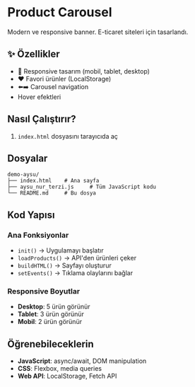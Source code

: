 # Product Carousel

Modern ve responsive banner. E-ticaret siteleri için tasarlandı.

## ✨ Özellikler

- 📱 Responsive tasarım (mobil, tablet, desktop)
- ❤️ Favori ürünler (LocalStorage)
- ⬅️➡️ Carousel navigation
- Hover efektleri

## Nasıl Çalıştırır?

1. `index.html` dosyasını tarayıcıda aç

## Dosyalar

```
demo-aysu/
├── index.html    # Ana sayfa
├── aysu_nur_terzi.js     # Tüm JavaScript kodu
└── README.md     # Bu dosya
```

##  Kod Yapısı

### Ana Fonksiyonlar
- `init()` → Uygulamayı başlatır
- `loadProducts()` → API'den ürünleri çeker
- `buildHTML()` → Sayfayı oluşturur
- `setEvents()` → Tıklama olaylarını bağlar

### Responsive Boyutlar
- **Desktop**: 5 ürün görünür
- **Tablet**: 3 ürün görünür  
- **Mobil**: 2 ürün görünür

## Öğrenebileceklerin

- **JavaScript**: async/await, DOM manipulation
- **CSS**: Flexbox, media queries
- **Web API**: LocalStorage, Fetch API
